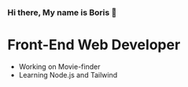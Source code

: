 ### Hi there, My name is Boris 👋
# Front-End Web Developer

- Working on Movie-finder
- Learning Node.js and Tailwind


<!--
**Borisrunfast/Borisrunfast** is a ✨ _special_ ✨ repository because its `README.md` (this file) appears on your GitHub profile.
-->
